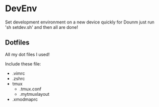 # DevEnv
Set development environment on a new device quickly for Dounm
just run 'sh setdev.sh' and then all are done!

## Dotfiles
All my dot files I used!

Include these file:
- .vimrc
- .zshrc
- tmux
  - .tmux.conf
  - .mytmuxlayout
- .xmodmaprc
